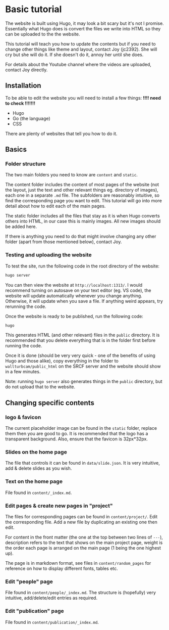 # Basic tutorial

The website is built using Hugo, it may look a bit scary but it's not I promise. Essentially what Hugo does is convert the files we write into HTML so they can be uploaded to the the website. 

This tutorial will teach you how to update the contents but if you need to change other things like theme and layout, contact Joy (jc2392). She will cry but she will do it. If she doesn't do it, annoy her until she does. 

For details about the Youtube channel where the videos are uploaded, contact Joy directly. 

## Installation

To be able to edit the website you will need to install a few things: **!!!! need to check !!!!!!!**

- Hugo
- Go (the language)
- CSS

There are plenty of websites that tell you how to do it. 

## Basics

### Folder structure

The two main folders you need to know are `content` and `static`. 

The content folder includes the content of most pages of the website (not the layout, just the text and other relevant things eg. directory of images), each one in a separate `.md` file. The subfolders are 
reasonably intuitive, so find the corresponding page you want to edit. This tutorial will go into more detail about how to edit each of the main pages. 

The static folder includes all the files that stay as it is when Hugo converts others into HTML, in our case this is mainly images. All new images should be added here. 

If there is anything you need to do that might involve changing any other folder (apart from those mentioned below), contact Joy. 

### Testing and uploading the website

To test the site, run the following code in the root directory of the website: 

```bash
hugo server
```

You can then view the website at `http://localhost:1313/`. I would recommend turning on autosave on your text editor (eg. VS code), the website will update automatically whenever you change anything. Otherwise, it will update when you save a file. If anything weird appears, try rerunning the code. 

Once the website is ready to be published, run the following code: 

```bash
hugo
```
This generates HTML (and other relevant) files in the `public` directory. It is recommended that you delete everything that is in the folder first before running the code. 

Once it is done (should be very very quick - one of the benefits of using Hugo and those alike), copy everything in the folder to `wallturbcam/public_html` on the SRCF server and the website should show in a few minutes. 

Note: running `hugo server` also generates things in the `public` directory, but do not upload that to the website. 

## Changing specific contents

### logo & favicon

The current placeholder image can be found in the `static` folder, replace them then you are good to go. It is recommended that the logo has a transparent background. Also, ensure that the favicon is 32px*32px. 

### Slides on the home page

The file that controls it can be found in `data/slide.json`. It is very intuitive, add & delete slides as you wish. 

### Text on the home page

File found in `content/_index.md`. 

### Edit pages & create new pages in "project"

The files for corresponding pages can be found in `content/project/`. Edit the corresponding file. Add a new file by duplicating an existing one then edit. 

For content in the front matter (the one at the top between two lines of `---`), description refers to the text that shows on the main project page, weight is the order each page is arranged on the main page (1 being the one highest up). 

The page is in markdown format, see files in `content/random_pages` for reference on how to display different fonts, tables etc.

### Edit "people" page

File found in `content/people/_index.md`. The structure is (hopefully) very intuitive, add/delete/edit entries as required. 

### Edit "publication" page

File found in `content/publication/_index.md`. 






